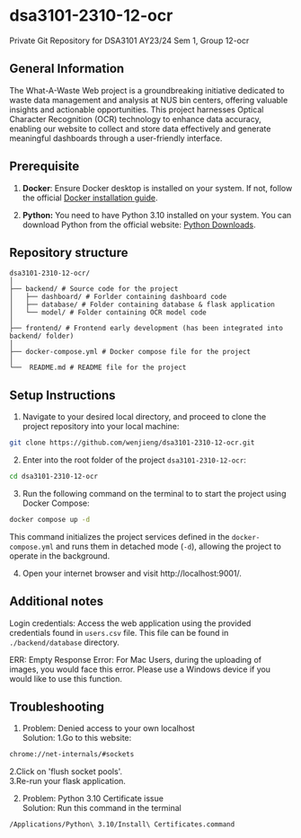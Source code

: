 # dsa3101-2310-12-ocr
Private Git Repository for DSA3101 AY23/24 Sem 1, Group 12-ocr

## General Information
The What-A-Waste Web project is a groundbreaking initiative dedicated to waste data management and analysis at NUS bin centers, offering valuable insights and actionable opportunities. This project harnesses Optical Character Recognition (OCR) technology to enhance data accuracy, enabling our website to collect and store data effectively and generate meaningful dashboards through a user-friendly interface.

## Prerequisite
1. **Docker**: Ensure Docker desktop is installed on your system. If not, follow the official [Docker installation guide](https://docs.docker.com/get-docker/).

2. **Python:** You need to have Python 3.10 installed on your system. You can download Python from the official website: [Python Downloads](https://www.python.org/downloads/).


## Repository structure
```plaintext
dsa3101-2310-12-ocr/
│
├── backend/ # Source code for the project
│   ├── dashboard/ # Forlder containing dashboard code
│   ├── database/ # Folder containing database & flask application
│   └── model/ # Folder containing OCR model code
│
├── frontend/ # Frontend early development (has been integrated into backend/ folder) 
│
├── docker-compose.yml # Docker compose file for the project
│
└──  README.md # README file for the project
```

## Setup Instructions
1. Navigate to your desired local directory, and proceed to clone the project repository into your local machine:
```bash
git clone https://github.com/wenjieng/dsa3101-2310-12-ocr.git
```

2. Enter into the root folder of the project ```dsa3101-2310-12-ocr```:
```bash
cd dsa3101-2310-12-ocr
```

3. Run the following command on the terminal to to start the project using Docker Compose:
```bash
docker compose up -d
```
This command initializes the project services defined in the ```docker-compose.yml``` and runs them in detached mode (```-d```), allowing the project to operate in the background.

4. Open your internet browser and visit http://localhost:9001/. 

## Additional notes
Login credentials: 
Access the web application using the provided credentials found in ```users.csv``` file. This file can be found in ```./backend/database``` directory.

ERR: Empty Response Error:
For Mac Users, during the uploading of images, you would face this error. Please use a Windows device if you would like to use this function.

## Troubleshooting
1. Problem: Denied access to your own localhost<br/>
Solution: 1.Go to this website:  
```bash
chrome://net-internals/#sockets
```
2.Click on 'flush socket pools'.<br/> 
3.Re-run your flask application.


2. Problem: Python 3.10 Certificate issue<br/>
Solution: Run this command in the terminal 
```bash
/Applications/Python\ 3.10/Install\ Certificates.command
```
